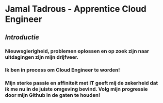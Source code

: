 # **Jamal Tadrous - Apprentice Cloud Engineer**  
  
## ***Introductie***
  
### Nieuwsgierigheid, problemen oplossen en op zoek zijn naar uitdagingen zijn mijn drijfveer. 
### Ik ben in process om Cloud Engineer te worden!
### Mijn sterke passie en affiniteit met IT geeft mij de zekerheid dat ik me nu in de juiste omgeving bevind. Volg mijn progressie door mijn Github in de gaten te houden!